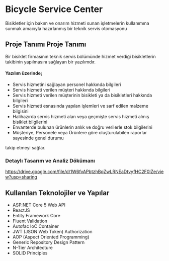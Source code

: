 
# Bicycle Service Center
Bisikletler için bakım ve onarım hizmeti sunan işletmelerin kullanımına sunmak amacıyla hazırlanmış bir teknik servis otomasyonu

## Proje Tanımı Proje Tanımı
Bir bisiklet firmasının teknik servis bölümünde hizmet verdiği bisikletlerin takibinin yapılmasını sağlayan bir yazılımdır. 

#### Yazılım üzerinde;
- Servis hizmetini sağlayan personel hakkında bilgileri 
- Servis hizmeti verilen müşteri hakkında bilgileri
- Servis hizmeti verilen müşterinin bisikleti ya da bisikletleri hakkında bilgileri 
- Servis hizmeti esnasında yapılan işlemleri ve sarf edilen malzeme bilgisini
- Halihazırda servis hizmeti alan veya geçmişte servis hizmeti almış bisiklet bilgilerini
- Envanterde bulunan ürünlerin anlık ve doğru verilerle stok bilgilerini
- Müşteriye, Personele veya Ürünlere göre oluşturulabilen raporlar sayesinde genel durumu

takip etmeyi sağlar.

### Detaylı Tasarım ve Analiz Dökümanı
https://drive.google.com/file/d/1W6fvAPbtzhBqZwLRNEaDtvyfHC2F0lZe/view?usp=sharing

## Kullanılan Teknolojiler ve Yapılar
  
-  ASP.NET Core 5 Web API
-  ReactJS
-  Entity Framework Core
-  Fluent Validation 
-  Autofac IoC Container
-  JWT (JSON Web Token) Authorization
-  AOP (Aspect Oriented Programming) 
-  Generic Repository Design Pattern
-  N-Tier Architecture
-  SOLID Principles
